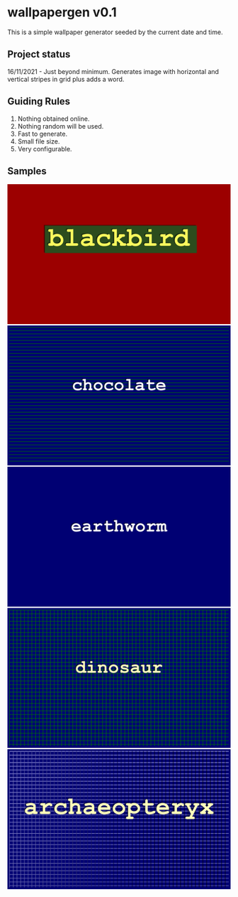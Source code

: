# wallpapergen v0.1

This is a simple wallpaper generator seeded by the current date and time. 

## Project status

16/11/2021 - Just beyond minimum. Generates image with horizontal and vertical stripes in grid plus adds a word.

## Guiding Rules
1. Nothing obtained online.
2. Nothing random will be used.
3. Fast to generate.
4. Small file size.
5. Very configurable.

## Samples
![Wallpaper](./out/test0.png)
![Wallpaper](./out/1-Chocolate.png)
![Wallpaper](./out/1-Earthworm.png)
![Wallpaper](./out/2-Dinosaur.png)
![Wallpaper](./out/3-Archaeopteryx.png)
